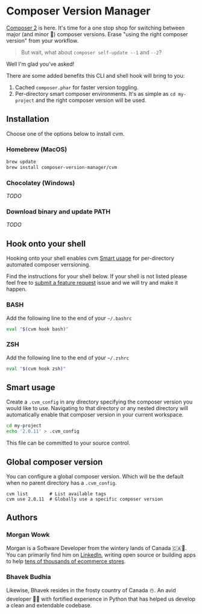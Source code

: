 # Composer Version Manager

[Composer 2](https://getcomposer.org/upgrade/UPGRADE-2.0.md) is here. It's time for a one stop shop for switching between major (and minor 
👶) composer versions. Erase "using the right composer version" from your workflow.

> But wait, what about `composer self-update --1` and `--2`?

Well I'm glad you've asked!

There are some added benefits this CLI and shell hook will bring to you:

1. Cached `composer.phar` for faster version toggling.
1. Per-directory smart composer environments. It's as simple as `cd my-project` and the right composer version will be used.

## Installation

Choose one of the options below to install cvm.

### Homebrew (MacOS)

```bash
brew update
brew install composer-version-manager/cvm
```

### Chocolatey (Windows)

*TODO*

### Download binary and update PATH

*TODO*

## Hook onto your shell

Hooking onto your shell enables cvm [Smart usage](#smart-usage) for per-directory automated composer verrsioning.

Find the instructions for your shell below. If your shell is not listed please feel free to [submit a feature request](https://github.com/composer-version-manager/cvm/issues/new) issue and we will try and make it happen.

### **BASH**

Add the following line to the end of your `~/.bashrc`

```bash
eval "$(cvm hook bash)"
```

### **ZSH**

Add the following line to the end of your `~/.zshrc`

```bash
eval "$(cvm hook zsh)"
```

## Smart usage

Create a `.cvm_config` in any directory specifying the composer version you would like to use. Navigating to that directory or any nested directory will automatically enable that composer version in your current workspace.

```bash
cd my-project
echo '2.0.11' > .cvm_config
```

This file can be committed to your source control.

## Global composer version

You can configure a global composer version. Which will be the default when no parent directory has a `.cvm_config`.

```
cvm list        # List available tags
cvm use 2.0.11  # Globally use a specific composer version
```

## Authors

### Morgan Wowk

Morgan is a Software Developer from the wintery lands of Canada 🇨🇦🍁. You can primarily find him on [LinkedIn](https://www.linkedin.com/in/morganwowk/), writing open source or building apps to help [tens of thousands of ecommerce stores](https://boldcommerce.com/).

### Bhavek Budhia

Likewise, Bhavek resides in the frosty country of Canada ☃️. An avid developer 👨‍💻 with fortified experience in Python that has helped us develop a clean and extendable codebase.
